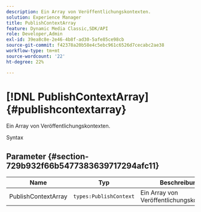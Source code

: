 ```yaml
---
description: Ein Array von Veröffentlichungskontexten.
solution: Experience Manager
title: PublishContextArray
feature: Dynamic Media Classic,SDK/API
role: Developer,Admin
exl-id: 39ea8c8e-2e46-4b8f-ad30-5afe85ce98cb
source-git-commit: f42378a20b58e4c5ebc961c6526d7cecabc2ae38
workflow-type: tm+mt
source-wordcount: '22'
ht-degree: 22%

---
```


# [!DNL PublishContextArray]{#publishcontextarray}

Ein Array von Veröffentlichungskontexten.

Syntax

## Parameter {#section-729b932f66b5477383639717294afc11}

| Name | Typ | Beschreibung |
|---|---|---|
| PublishContextArray | `types:PublishContext` | Ein Array von Veröffentlichungskontexten. |
